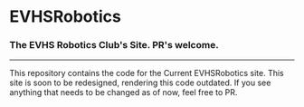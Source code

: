 # EVHSRobotics
### The EVHS Robotics Club's Site. PR's welcome.

-------
This repository contains the code for the Current EVHSRobotics site. This site is soon to be redesigned, rendering this code outdated. If you see anything that needs to be changed as of now, feel free to PR. 




